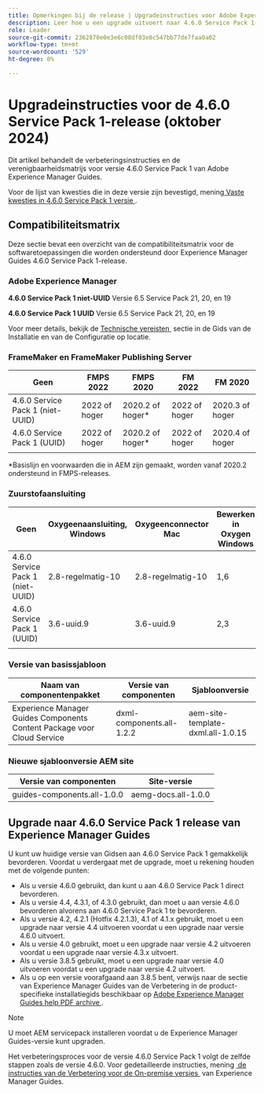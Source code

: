 ```yaml
---
title: Opmerkingen bij de release | Upgradeinstructies voor Adobe Experience Manager Guides 4.6.0 Service Pack 1-release
description: Leer hoe u een upgrade uitvoert naar 4.6.0 Service Pack 1-release van Adobe Experience Manager Guides
role: Leader
source-git-commit: 2362870e0e3e6c08df03e8c547bb77de7faa0a02
workflow-type: tm+mt
source-wordcount: '529'
ht-degree: 0%

---
```


# Upgradeinstructies voor de 4.6.0 Service Pack 1-release (oktober 2024)

Dit artikel behandelt de verbeteringsinstructies en de verenigbaarheidsmatrijs voor versie 4.6.0 Service Pack 1 van Adobe Experience Manager Guides.

Voor de lijst van kwesties die in deze versie zijn bevestigd, mening [&#x200B; Vaste kwesties in 4.6.0 Service Pack 1 versie &#x200B;](fixed-issues-4-6-0-sp1.md).

## Compatibiliteitsmatrix

Deze sectie bevat een overzicht van de compatibiliteitsmatrix voor de softwaretoepassingen die worden ondersteund door Experience Manager Guides 4.6.0 Service Pack 1-release.

### Adobe Experience Manager

**4.6.0 Service Pack 1 niet-UUID**
Versie 6.5 Service Pack 21, 20, en 19

**4.6.0 Service Pack 1 UUID**
Versie 6.5 Service Pack 21, 20, en 19

Voor meer details, bekijk de [&#x200B; Technische vereisten &#x200B;](../install-guide/download-install-technical-requirements.md) sectie in de Gids van de Installatie en van de Configuratie op locatie.

### FrameMaker en FrameMaker Publishing Server

| Geen | FMPS 2022 | FMPS 2020 | FM 2022 | FM 2020 |
| --- | --- | --- | --- | --- |
| 4.6.0 Service Pack 1 (niet-UUID) | 2022 of hoger | 2020.2 of hoger* | 2022 of hoger | 2020.3 of hoger |
| 4.6.0 Service Pack 1 (UUID) | 2022 of hoger | 2020.2 of hoger* | 2022 of hoger | 2020.4 of hoger |
| | | | |

*Basislijn en voorwaarden die in AEM zijn gemaakt, worden vanaf 2020.2 ondersteund in FMPS-releases.

### Zuurstofaansluiting

| Geen | Oxygeenaansluiting, Windows | Oxygeenconnector Mac | Bewerken in Oxygen Windows | Bewerken in Oxygen Mac |
| --- | --- | --- |--- |--- |
| 4.6.0 Service Pack 1 (niet-UUID) | 2.8-regelmatig-10 | 2.8-regelmatig-10 | 1,6 | 1,6 |
| 4.6.0 Service Pack 1 (UUID) | 3.6-uuid.9 | 3.6-uuid.9 | 2,3 | 2,3 |
|  |  |   |

### Versie van basissjabloon

| Naam van componentenpakket | Versie van componenten | Sjabloonversie |
|---|---|---|
| Experience Manager Guides Components Content Package voor Cloud Service | dxml-components.all-1.2.2 | aem-site-template-dxml.all-1.0.15 |

### Nieuwe sjabloonversie AEM site

| Versie van componenten | Site-versie |
|---|---|
| guides-components.all-1.0.0 | aemg-docs.all-1.0.0 |

## Upgrade naar 4.6.0 Service Pack 1 release van Experience Manager Guides

U kunt uw huidige versie van Gidsen aan 4.6.0 Service Pack 1 gemakkelijk bevorderen. Voordat u verdergaat met de upgrade, moet u rekening houden met de volgende punten:

- Als u versie 4.6.0 gebruikt, dan kunt u aan 4.6.0 Service Pack 1 direct bevorderen.
- Als u versie 4.4, 4.3.1, of 4.3.0 gebruikt, dan moet u aan versie 4.6.0 bevorderen alvorens aan 4.6.0 Service Pack 1 te bevorderen.
- Als u versie 4.2, 4.2.1 (Hotfix 4.2.1.3), 4.1 of 4.1.x gebruikt, moet u een upgrade naar versie 4.4 uitvoeren voordat u een upgrade naar versie 4.6.0 uitvoert.
- Als u versie 4.0 gebruikt, moet u een upgrade naar versie 4.2 uitvoeren voordat u een upgrade naar versie 4.3.x uitvoert.
- Als u versie 3.8.5 gebruikt, moet u een upgrade naar versie 4.0 uitvoeren voordat u een upgrade naar versie 4.2 uitvoert.
- Als u op een versie voorafgaand aan 3.8.5 bent, verwijs naar de sectie van Experience Manager Guides van de Verbetering in de product-specifieke installatiegids beschikbaar op [&#x200B; Adobe Experience Manager Guides help PDF archive &#x200B;](https://helpx.adobe.com/nl/xml-documentation-for-experience-manager/archive.html).

>[!NOTE]
>
>U moet AEM servicepack installeren voordat u de Experience Manager Guides-versie kunt upgraden.

Het verbeteringsproces voor de versie 4.6.0 Service Pack 1 volgt de zelfde stappen zoals de versie 4.6.0. Voor gedetailleerde instructies, mening [&#x200B; de instructies van de Verbetering voor de On-premise versies &#x200B;](../install-guide/upgrade-xml-documentation.md) van Experience Manager Guides.
